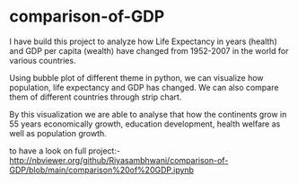 # comparison-of-GDP

I have build this project to analyze how Life Expectancy in years (health) and GDP per capita (wealth) have changed from 1952-2007 in the world for various countries.

Using bubble plot of different theme in python, we can visualize how population, life expectancy and GDP has changed. We can also compare them of different countries through strip chart.

By this visualization we are able to analyse that how the continents grow in 55 years economically growth, education development, health welfare as well as population growth.


to have a look on full project:-
http://nbviewer.org/github/Riyasambhwani/comparison-of-GDP/blob/main/comparison%20of%20GDP.ipynb
